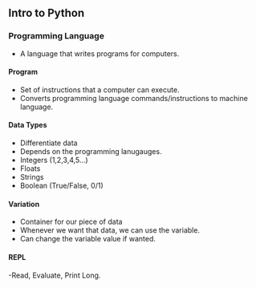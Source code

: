 ## Intro to Python

### Programming Language

- A language that writes programs for computers.

#### Program

- Set of instructions that a computer can execute.
- Converts programming language commands/instructions to machine language.

#### Data Types

- Differentiate data
- Depends on the programming lanugauges.
- Integers (1,2,3,4,5...)
- Floats
- Strings
- Boolean (True/False, 0/1)

#### Variation

- Container for our piece of data
- Whenever we want that data, we can use the variable.
- Can change the variable value if wanted.

#### REPL

-Read, Evaluate, Print Long.
